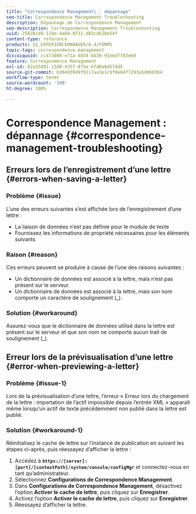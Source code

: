 ```yaml
---
title: "Correspondence Management\_: dépannage"
seo-title: Correspondence Management Troubleshooting
description: Dépannage de Correspondence Management
seo-description: Correspondence Management Troubleshooting
uuid: 25828cdd-110e-4a84-8f31-d82cd610a54f
content-type: reference
products: SG_EXPERIENCEMANAGER/6.4/FORMS
topic-tags: correspondence-management
discoiquuid: cc473808-e71a-4834-bb30-91e6df783e60
feature: Correspondence Management
exl-id: 82a35d81-13d0-435f-875e-6fd0a6d574d5
source-git-commit: bd94d3949f0117aa3e1c9f0e84f7293a5d6b03b4
workflow-type: tm+mt
source-wordcount: '199'
ht-degree: 100%

---
```


# Correspondence Management : dépannage {#correspondence-management-troubleshooting}

## Erreurs lors de l’enregistrement d’une lettre {#errors-when-saving-a-letter}

### Problème {#issue}

L’une des erreurs suivantes s’est affichée lors de l’enregistrement d’une lettre :

* La liaison de données n’est pas définie pour le module de texte
* Fournissez les informations de propriété nécessaires pour les éléments suivants

### Raison {#reason}

Ces erreurs peuvent se produire à cause de l’une des raisons suivantes :

* Un dictionnaire de données est associé à la lettre, mais n’est pas présent sur le serveur.
* Un dictionnaire de données est associé à la lettre, mais son nom comporte un caractère de soulignement (_).

### Solution {#workaround}

Assurez-vous que le dictionnaire de données utilisé dans la lettre est présent sur le serveur et que son nom ne comporte aucun trait de soulignement (_).

## Erreur lors de la prévisualisation d’une lettre {#error-when-previewing-a-letter}

### Problème {#issue-1}

Lors de la prévisualisation d’une lettre, l’erreur « Erreur lors du chargement de la lettre : importation de l’actif impossible depuis l’entrée XML » apparaît même lorsqu’un actif de texte précédemment non publié dans la lettre est publié.

### Solution {#workaround-1}

Réinitialisez le cache de lettre sur l’instance de publication en suivant les étapes ci-après, puis réessayez d’afficher la lettre :

1. Accédez à **`https://[server]:[port]/[contextPath]/system/console/configMgr`** et connectez-vous en tant qu’administrateur.
1. Sélectionnez **Configurations de Correspondence Management**.
1. Dans **Configurations de Correspondence Management**, désactivez l’option **Activer le cache de lettre**, puis cliquez sur **Enregistrer**.
1. Activez l’option **Activer le cache de lettre**, puis cliquez sur **Enregistrer**.
1. Réessayez d’afficher la lettre.

